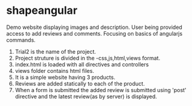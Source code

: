 # shapeangular
Demo website displaying images and description. User being provided access to add reviews and comments. Focusing on basics of angularjs commands.
1) Trial2 is the name of the project.
2) Project struture is divided in the -css,js,html,views format.
3) index.html is loaded with all directives and controllers
4) views folder contains html files.
5) It is a simple website having 3 products.
6) Reviews are added statically to each of the product.
7) When a form is submitted the added review is submitted using 'post' directive and the latest review(as by server) is displayed.

